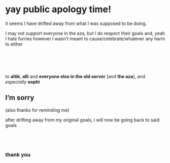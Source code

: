 # yay public apology time!

it seems I have drifted away from what I was supposed to be doing.


I may not support everyone in the aza, but I do respect their goals
and, yeah I hate furries
however
i wasn't meant to cause/celebrate/whatever any harm to either<br/><br/><br/><br/><br/><br/>
to **altik**, **alli** and **everyone else in the old server** \[and **the aza**\], and *especially* **sophi**
## I’m sorry
(also thanks for reminding me)

after drifting away from my original goals, i will now be going back to said goals<br/><br/><br/><br/>
### thank you
